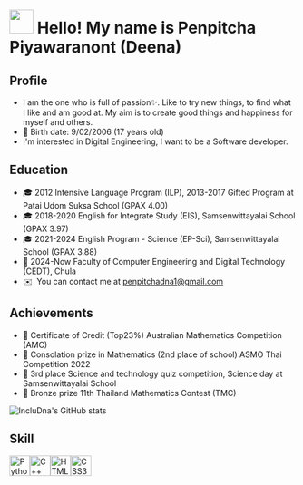 <img src="https://media.giphy.com/media/hvRJCLFzcasrR4ia7z/giphy.gif" width="42"> Hello! My name is Penpitcha Piyawaranont (Deena)
================================================================================================================================

Profile
-------

* I am the one who is full of passion✨. Like to try new things, to find what I like and am good at.
  My aim is to create good things and happiness for myself and others.
*   🎂  Birth date: 9/02/2006 (17 years old)
* I'm interested in Digital Engineering, I want to be a Software developer.

Education
-------

*   🎓  2012 Intensive Language Program (ILP), 2013-2017 Gifted Program at Patai Udom Suksa School (GPAX 4.00)
*   🎓  2018-2020 English for Integrate Study (EIS), Samsenwittayalai School (GPAX 3.97)
*   🎓  2021-2024 English Program - Science (EP-Sci), Samsenwittayalai School (GPAX 3.88)
*   📍  2024-Now Faculty of Computer Engineering and Digital Technology (CEDT), Chula
*   ✉️  You can contact me at [penpitchadna1@gmail.com](mailto:penpitchadna1@gmail.com)

Achievements
-------

*   📃 Certificate of Credit (Top23%) Australian Mathematics Competition (AMC)
*   📃 Consolation prize in Mathematics (2nd place of school) ASMO Thai Competition 2022
*   📃 3rd place Science and technology quiz competition, Science day at Samsenwittayalai School
*   🥉 Bronze prize 11th Thailand Mathematics Contest (TMC)

![IncluDna's GitHub stats](https://github-readme-stats.vercel.app/api?username=incluDna&show_icons=true&theme=radical)

Skill
-------
<p align="left">
<a href="https://www.python.org/" target="_blank" rel="noreferrer"><img src="https://raw.githubusercontent.com/danielcranney/readme-generator/main/public/icons/skills/python-colored.svg" width="36" height="36" alt="Python" /></a><a href="https://docs.microsoft.com/en-us/cpp/?view=msvc-170" target="_blank" rel="noreferrer"><img src="https://raw.githubusercontent.com/danielcranney/readme-generator/main/public/icons/skills/cplusplus-colored.svg" width="36" height="36" alt="C++" /></a><a href="https://developer.mozilla.org/en-US/docs/Glossary/HTML5" target="_blank" rel="noreferrer"><img src="https://raw.githubusercontent.com/danielcranney/readme-generator/main/public/icons/skills/html5-colored.svg" width="36" height="36" alt="HTML5" /></a><a href="https://www.w3.org/TR/CSS/#css" target="_blank" rel="noreferrer"><img src="https://raw.githubusercontent.com/danielcranney/readme-generator/main/public/icons/skills/css3-colored.svg" width="36" height="36" alt="CSS3" /></a>
</p>


                    
